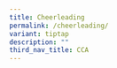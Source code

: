 ```yaml
---
title: Cheerleading
permalink: /cheerleading/
variant: tiptap
description: ""
third_nav_title: CCA
---
```

